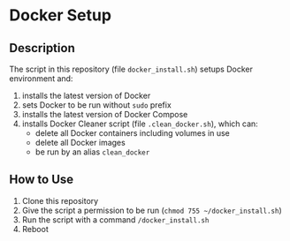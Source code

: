 # Docker Setup

## Description
The script in this repository (file `docker_install.sh`) setups Docker environment and:
1. installs the latest version of Docker
2. sets Docker to be run without `sudo` prefix
3. installs the latest version of Docker Compose
4. installs Docker Cleaner script (file `.clean_docker.sh`), which can:
   * delete all Docker containers including volumes in use
   * delete all Docker images
   * be run by an alias `clean_docker`

## How to Use
1. Clone this repository
2. Give the script a permission to be run (`chmod 755 ~/docker_install.sh`)
3. Run the script with a command `/docker_install.sh`
4. Reboot
